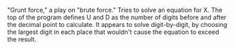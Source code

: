 "Grunt force," a play on "brute force." Tries to solve an equation for X. The top of the program defines U and D as the number of digits before and after the decimal point to calculate. It appears to solve digit-by-digit, by choosing the largest digit in each place that wouldn't cause the equation to exceed the result.
